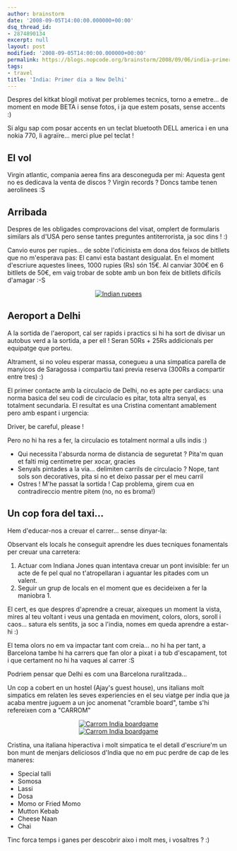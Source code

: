 ```yaml
---
author: brainstorm
date: '2008-09-05T14:00:00.000000+00:00'
dsq_thread_id:
- 2874890134
excerpt: null
layout: post
modified: '2008-09-05T14:00:00.000000+00:00'
permalink: https://blogs.nopcode.org/brainstorm/2008/09/06/india-primer-dia-a-new-delhi/
tags:
- travel
title: 'India: Primer dia a New Delhi'
---
```


Despres del kitkat blogil motivat per problemes tecnics, torno a emetre... de moment en mode BETA i sense fotos, i ja que estem posats, sense accents :) 

Si algu sap com posar accents en un teclat bluetooth DELL america i en una nokia 770, li agraïre... merci plue pel teclat !

## El vol

Virgin atlantic, compania aerea fins ara desconeguda per mi: Aquesta gent no es dedicava la venta de discos ? Virgin records ? Doncs tambe tenen aerolinees :S

<!--more-->

## Arribada

Despres de les obligades comprovacions del visat, omplert de formularis similars als d'USA pero sense tantes preguntes antiterrorista, ja soc dins ! :) 

Canvio euros per rupies... de sobte l'oficinista em dona dos feixos de bitllets que no m'esperava pas: El canvi esta bastant desigualat. En el moment d'escriure aquestes linees, 1000 rupies (Rs) són 15€. Al canviar 300€ en 6 bitllets de 50€, em vaig trobar de sobte amb un bon feix de bitllets difícils d'amagar :-S

<div class='flickr_photo'>
  <center>
    <a href="https://www.flickr.com/photos/rvalls/3897256637/" title="Indian rupees" target="_blank" class="flickr-image aligncenter"><img src="http://farm3.static.flickr.com/2534/3897256637_40b648d832_m.jpg" alt="Indian rupees" class="" /></a>
  </center>
</div>

<!--more-->

## Aeroport a Delhi

A la sortida de l'aeroport, cal ser rapids i practics si hi ha sort de divisar un autobus verd a la sortida, a per ell ! Seran 50Rs + 25Rs addicionals per equipatge que porteu.

Altrament, si no voleu esperar massa, conegueu a una simpatica parella de manyicos de Saragossa i compartiu taxi previa reserva (300Rs a compartir entre tres) :) 

El primer contacte amb la circulacio de Delhi, no es apte per cardiacs: una norma basica del seu codi de circulacio es pitar, tota altra senyal, es totalment secundaria. El resultat es una Cristina comentant amablement pero amb espant i urgencia:

<quote>Driver, be careful, please !</quote>

Pero no hi ha res a fer, la circulacio es totalment normal a ulls indis :) 

*   Qui necessita l'absurda norma de distancia de seguretat ? Pita'm quan et falti mig centimetre per xocar, gracies
*   Senyals pintades a la via... delimiten carrils de circulacio ? Nope, tant sols son decoratives, pita si no et deixo passar per el meu carril
*   Ostres ! M'he passat la sortida ! Cap problema, girem cua en contradireccio mentre pitem (no, no es broma!)

## Un cop fora del taxi...

Hem d'educar-nos a creuar el carrer... sense dinyar-la:

Observant els locals he conseguit aprendre les dues tecniques fonamentals per creuar una carretera:

1.  Actuar com Indiana Jones quan intentava creuar un pont invisible: fer un acte de fe pel qual no t'atropellaran i aguantar les pitades com un valent.
2.  Seguir un grup de locals en el moment que es decideixen a fer la maniobra 1.

El cert, es que despres d'aprendre a creuar, aixeques un moment la vista, mires al teu voltant i veus una gentada en moviment, colors, olors, soroll i caos... satura els sentits, ja soc a l'india, nomes em queda aprendre a estar-hi :) 

El tema olors no em va impactar tant com creia... no hi ha per tant, a Barcelona tambe hi ha carrers que fan olor a pixat i a tub d'escapament, tot i que certament no hi ha vaques al carrer :S 

Podriem pensar que Delhi es com una Barcelona ruralitzada...

Un cop a cobert en un hostel (Ajay's guest house), uns italians molt simpatics em relaten les seves experiencies en el seu viatge per india que ja acaba mentre juguem a un joc anomenat "cramble board", tambe s'hi refereixen com a "CARROM"

<div class='flickr_photo'>
  <center>
    <a href="https://www.flickr.com/photos/rvalls/2904400174/" title="Carrom India boardgame" target="_blank" class="flickr-image aligncenter"><img src="http://farm4.static.flickr.com/3295/2904400174_470692962f_m.jpg" alt="Carrom India boardgame" class="" /></a>
  </center>
</div>

<div class='flickr_photo'>
  <center>
    <a href="https://www.flickr.com/photos/rvalls/2903553439/" title="Carrom India boardgame" target="_blank" class="flickr-image aligncenter"><img src="http://farm4.static.flickr.com/3099/2903553439_c0d5d4e906_m.jpg" alt="Carrom India boardgame" class="" /></a>
  </center>
</div>

Cristina, una italiana hiperactiva i molt simpatica te el detall d'escriure'm un bon munt de menjars deliciosos d'India que no em puc perdre de cap de les maneres:

*   Special talli
*   Somosa
*   Lassi
*   Dosa
*   Momo or Fried Momo
*   Mutton Kebab
*   Cheese Naan
*   Chai

Tinc forca temps i ganes per descobrir aixo i molt mes, i vosaltres ? :)